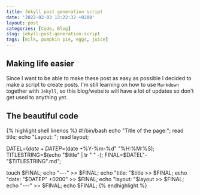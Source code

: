 ```yaml
---
title: Jekyll post generation script
date: '2022-02-03 13:22:32 +0200'
layout: post
categories: [Code, Blog]
slug: jekyll-post-generation-script
tags: [milk, pumpkin pie, eggs, juice]
---
```


## Making life easier

Since I want to be able to make these post as easy as possible I decided to make a script to create posts. I'm still learning on how to use `Markdown` together with `Jekyll`, so this blog/website will have a lot of updates so don't get used to anything yet.

## The beautiful code

{% highlight shell linenos %}
#!/bin/bash
echo "Title of the page:";
read title;
echo "Layout: ";
read layout;

DATEL=$(date +%Y-%m-%d"-"%H-%M-%S);
DATEP=$(date +%Y-%m-%d" "%H:%M:%S);
TITLESTRING=$(echo "$title" | tr " " -);
FINAL=$DATEL"-"$TITLESTRING".md";

touch $FINAL;
echo "---" >> $FINAL;
echo "title: "$title >> $FINAL;
echo "date: "$DATEP" +0200" >> $FINAL;
echo "layout: "$layout >> $FINAL;
echo "---" >> $FINAL;
echo $FINAL;
{% endhighlight %}

